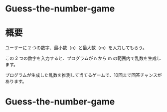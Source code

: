 # Guess-the-number-game

# 概要
ユーザーに 2 つの数字、最小数（n）と最大数（m）を入力してもらう。

この 2 つの数字を入力すると、プログラムが n から m の範囲内で乱数を生成します。

プログラムが生成した乱数を推測して当てるゲームで、10回まで回答チャンスがあります。
# Guess-the-number-game
